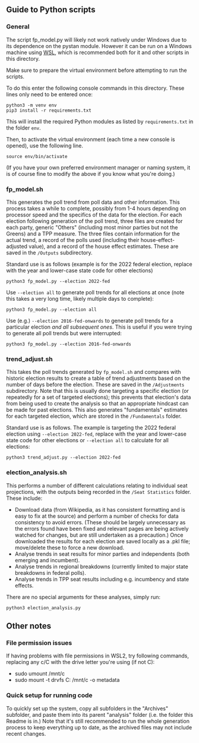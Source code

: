 ## Guide to Python scripts

### General

The script fp_model.py will likely not work natively under Windows due to its dependence on the pystan module. However it can be run on a Windows machine using [WSL](https://docs.microsoft.com/en-us/windows/wsl/install), which is recommended both for it and other scripts in this directory.

Make sure to prepare the virtual environment before attempting to run the scripts.

To do this enter the following console commands in this directory. These lines only need to be entered once:

```
python3 -m venv env
pip3 install -r requirements.txt
```

This will install the required Python modules as listed by `requirements.txt` in the folder `env`.

Then, to activate the virtual environment (each time a new console is opened), use the following line.

```
source env/bin/activate
```

(If you have your own preferred environment manager or naming system, it is of course fine to modify the above if you know what you're doing.)

### fp_model.sh

This generates the poll trend from poll data and other information. This process takes a while to complete, possibly from 1-4 hours depending on processor speed and the specifics of the data for the election. For each election following generation of the poll trend, three files are created for each party, generic "Others" (including most minor parties but not the Greens) and a TPP measure. The three files contain information for the actual trend, a record of the polls used (including their house-effect-adjusted value), and a record of the house effect estimates. These are saved in the `/Outputs` subdirectory.

Standard use is as follows (example is for the 2022 federal election, replace with the year and lower-case state code for other elections)

```
python3 fp_model.py --election 2022-fed
```

Use `--election all` to generate poll trends for all elections at once (note this takes a very long time, likely multiple days to complete):

```
python3 fp_model.py --election all
```

Use (e.g.) `--election 2016-fed-onwards` to generate poll trends for a particular election *and all subsequent ones*. This is useful if you were trying to generate all poll trends but were interrupted:

```
python3 fp_model.py --election 2016-fed-onwards
```

### trend_adjust.sh

This takes the poll trends generated by `fp_model.sh` and compares with historic election results to create a table of trend adjustments based on the number of days before the election. These are saved in the `/Adjustments` subdirectory. Note that this is usually done targeting a specific election (or repeatedly for a set of targeted elections); this prevents that election's data from being used to create the analysis so that an appropriate hindcast can be made for past elections. This also generates "fundamentals" estimates for each targeted election, which are stored in the `/Fundamentals` folder.

Standard use is as follows. The example is targeting the 2022 federal election using `--election 2022-fed`, replace with the year and lower-case state code for other elections or `--election all` to calculate for all elections:

```
python3 trend_adjust.py --election 2022-fed
```

### election_analysis.sh

This performs a number of different calculations relating to individual seat projections, with the outputs being recorded in the `/Seat Statistics` folder. These include:

* Download data (from Wikipedia, as it has consistent formatting and is easy to fix at the source) and perform a number of checks for data consistency to avoid errors. (These should be largely unnecessary as the errors found have been fixed and relevant pages are being actively watched for changes, but are still undertaken as a precaution.) Once downloaded the results for each election are saved locally as a .pkl file; move/delete these to force a new download.
* Analyse trends in seat results for minor parties and independents (both emerging and incumbent).
* Analyse trends in regional breakdowns (currently limited to major state breakdowns in federal polls).
* Analyse trends in TPP seat results including e.g. incumbency and state effects.

There are no special arguments for these analyses, simply run:

```
python3 election_analysis.py
```

## Other notes

### File permission issues

If having problems with file permissions in WSL2, try following commands, replacing any c/C with the drive letter you're using (if not C):
- sudo umount /mnt/c
- sudo mount -t drvfs C: /mnt/c -o metadata

### Quick setup for running code

To quickly set up the system, copy all subfolders in the "Archives" subfolder, and paste them into its parent "analysis" folder (i.e. the folder this Readme is in.)
Note that it's still recommended to run the whole generation process to keep everything up to date, as the archived files may not include recent changes.